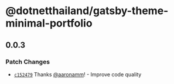 # @dotnetthailand/gatsby-theme-minimal-portfolio

## 0.0.3
### Patch Changes



- [`c152479`](https://github.com/dotnetthailand/minimal-portfolio/commit/c152479c266706d54f5de72e1eea2384bc1911de) Thanks [@aaronamm](https://github.com/aaronamm)! - Improve code quality

